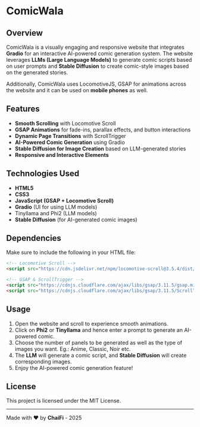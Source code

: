 # ComicWala

## Overview
ComicWala is a visually engaging and responsive website that integrates **Gradio** for an interactive AI-powered comic generation system. The website leverages **LLMs (Large Language Models)** to generate comic scripts based on user prompts and **Stable Diffusion** to create comic-style images based on the generated stories.

Additionally, ComicWala uses LocomotiveJS, GSAP for animations across the website and it can be used on **mobile phones** as well.

## Features
- **Smooth Scrolling** with Locomotive Scroll
- **GSAP Animations** for fade-ins, parallax effects, and button interactions
- **Dynamic Page Transitions** with ScrollTrigger
- **AI-Powered Comic Generation** using Gradio
- **Stable Diffusion for Image Creation** based on LLM-generated stories
- **Responsive and Interactive Elements**

## Technologies Used
- **HTML5**
- **CSS3**
- **JavaScript (GSAP + Locomotive Scroll)**
- **Gradio** (UI for using LLM models)
- Tinyllama and Phi2 (LLM models)
- **Stable Diffusion** (for AI-generated comic images)

## Dependencies
Make sure to include the following in your HTML file:
```html
<!-- Locomotive Scroll -->
<script src="https://cdn.jsdelivr.net/npm/locomotive-scroll@3.5.4/dist/locomotive-scroll.js"></script>

<!-- GSAP & ScrollTrigger -->
<script src="https://cdnjs.cloudflare.com/ajax/libs/gsap/3.11.5/gsap.min.js"></script>
<script src="https://cdnjs.cloudflare.com/ajax/libs/gsap/3.11.5/ScrollTrigger.min.js"></script>
```

## Usage
1. Open the website and scroll to experience smooth animations.
2. Click on **Phi2** or **Tinyllama** and hence enter a prompt to generate an AI-powered comic.
3. Choose the number of panels to be generated as well as the type of images you want. Eg.: Anime, Classic, Noir etc.
4. The **LLM** will generate a comic script, and **Stable Diffusion** will create corresponding images.
5. Enjoy the AI-powered comic generation feature!

## License
This project is licensed under the MIT License.

---
Made with ❤️ by **ChaiFi** - 2025
